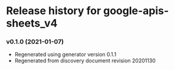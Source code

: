 # Release history for google-apis-sheets_v4

### v0.1.0 (2021-01-07)

* Regenerated using generator version 0.1.1
* Regenerated from discovery document revision 20201130


